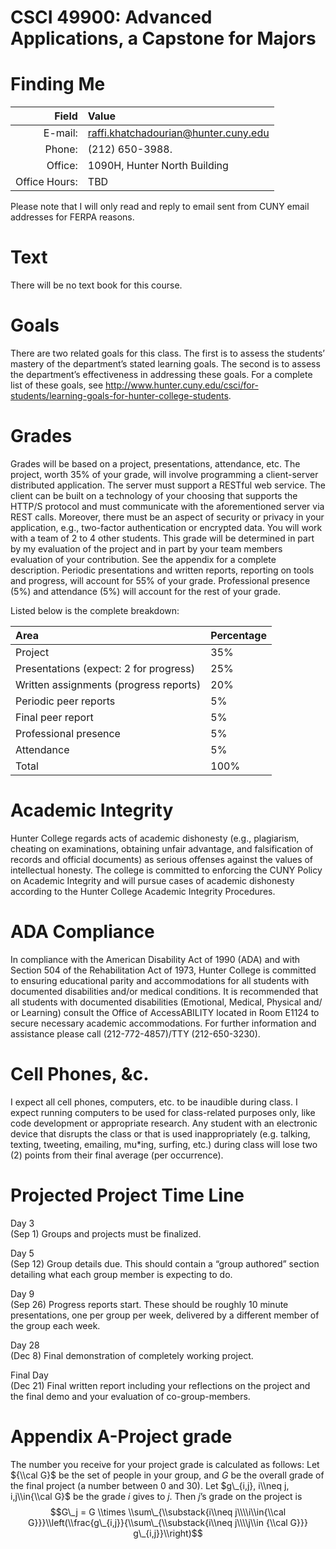 # CSCI 49900: Advanced Applications, a Capstone for Majors

Finding Me
==========

| Field              | Value                                                           |
|--------------:|:-----------------------------------------------------------|
|        E-mail:| raffi.khatchadourian@hunter.cuny.edu                       |
|         Phone:| (212) 650-3988. |
|        Office:| 1090H, Hunter North Building                               |
|  Office Hours:| TBD                          |

Please note that I will only read and reply to email sent from CUNY email addresses for FERPA reasons.

Text
====

There will be no text book for this course.

Goals
=====

There are two related goals for this class. The first is to assess the students’ mastery of the department’s stated learning goals. The second is to assess the department’s effectiveness in addressing these goals. For a complete list of these goals, see http://www.hunter.cuny.edu/csci/for-students/learning-goals-for-hunter-college-students.

Grades
======

Grades will be based on a project, presentations, attendance, etc. The project, worth 35% of your grade, will involve programming a client-server distributed application. The server must support a RESTful web service. The client can be built on a technology of your choosing that supports the HTTP/S protocol and must communicate with the aforementioned server via REST calls. Moreover, there must be an aspect of security or privacy in your application, e.g., two-factor authentication or encrypted data. You will work with a team of 2 to 4 other students. This grade will be determined in part by my evaluation of the project and in part by your team members evaluation of your contribution. See the appendix for a complete description. Periodic presentations and written reports, reporting on tools and progress, will account for 55% of your grade. Professional presence (5%) and attendance (5%) will account for the rest of your grade.

Listed below is the complete breakdown:

| Area                                       | Percentage     |
|:---------------------------------------|:-----|
| Project                                | 35%  |
| Presentations (expect: 2 for progress) | 25%  |
| Written assignments (progress reports) | 20%  |
| Periodic peer reports                  | 5%   |
| Final peer report                      | 5%   |
| Professional presence                  | 5%   |
| Attendance                             | 5%   |
| Total                                  | 100% |

Academic Integrity
==================

Hunter College regards acts of academic dishonesty (e.g., plagiarism, cheating on examinations, obtaining unfair advantage, and falsification of records and official documents) as serious offenses against the values of intellectual honesty. The college is committed to enforcing the CUNY Policy on Academic Integrity and will pursue cases of academic dishonesty according to the Hunter College Academic Integrity Procedures.

ADA Compliance
==============

In compliance with the American Disability Act of 1990 (ADA) and with Section 504 of the Rehabilitation Act of 1973, Hunter College is committed to ensuring educational parity and accommodations for all students with documented disabilities and/or medical conditions. It is recommended that all students with documented disabilities (Emotional, Medical, Physical and/ or Learning) consult the Office of AccessABILITY located in Room E1124 to secure necessary academic accommodations. For further information and assistance please call (212-772-4857)/TTY (212-650-3230).

Cell Phones, &c.
================

I expect all cell phones, computers, etc. to be inaudible during class. I expect running computers to be used for class-related purposes only, like code development or appropriate research. Any student with an electronic device that disrupts the class or that is used inappropriately (e.g. talking, texting, tweeting, emailing, mu\*ing, surfing, etc.) during class will lose two (2) points from their final average (per occurrence).

Projected Project Time Line
===========================

Day 3  
(Sep 1) Groups and projects must be finalized.

Day 5  
(Sep 12) Group details due. This should contain a “group authored” section detailing what each group member is expecting to do.

Day 9  
(Sep 26) Progress reports start. These should be roughly 10 minute presentations, one per group per week, delivered by a different member of the group each week.

Day 28  
(Dec 8) Final demonstration of completely working project.

Final Day  
(Dec 21) Final written report including your reflections on the project and the final demo and your evaluation of co-group-members.

Appendix A-Project grade
========================

The number you receive for your project grade is calculated as follows: Let ${\\cal G}$ be the set of people in your group, and *G* be the overall grade of the final project (a number between 0 and 30). Let $g\_{i,j}, i\\neq j, i,j\\in{\\cal G}$ be the grade *i* gives to *j*. Then *j*’s grade on the project is
$$G\_j =  G \\times \\sum\_{\\substack{i\\neq j\\\\i\\in{\\cal G}}}\\left(\\frac{g\_{i,j}}{\\sum\_{\\substack{i\\neq j\\\\j\\in {\\cal G}}} g\_{i,j}}\\right)$$
